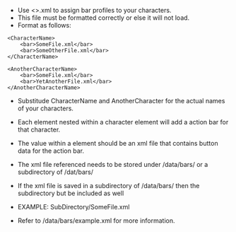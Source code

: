 - Use <<Character Name>>.xml to assign bar profiles to your characters.
- This file must be formatted correctly or else it will not load.
- Format as follows:

<bars>

    <CharacterName>
        <bar>SomeFile.xml</bar>
        <bar>SomeOtherFile.xml</bar>
    </CharacterName>

    <AnotherCharacterName>
        <bar>SomeFile.xml</bar>
        <bar>YetAnotherFile.xml</bar>
    </AnotherCharacterName>

</bars>

- Substitude CharacterName and AnotherCharacter for the actual names of your characters.
- Each <bar> element nested within a character element will add a action bar for that character.
- The value within a <bar> element should be an xml file that contains button data for the action bar. 
- The xml file referenced needs to be stored under /data/bars/ or a subdirectory of /dat/bars/
- If the xml file is saved in a subdirectory of /data/bars/ then the subdirectory but be included as well

- EXAMPLE: <bar>SubDirectory/SomeFile.xml</bar>

- Refer to /data/bars/example.xml for more information.